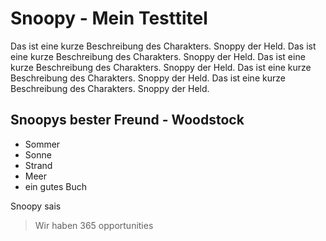 # Snoopy - Mein Testtitel
Das ist eine kurze Beschreibung des Charakters. Snoppy der Held.
Das ist eine kurze Beschreibung des Charakters. Snoppy der Held. 
Das ist eine kurze Beschreibung des Charakters. Snoppy der Held. 
Das ist eine kurze Beschreibung des Charakters. Snoppy der Held. 
Das ist eine kurze Beschreibung des Charakters. Snoppy der Held. 

## Snoopys bester Freund - Woodstock
* Sommer
* Sonne
* Strand
* Meer
* ein gutes Buch

Snoopy sais
> Wir haben 365 opportunities

